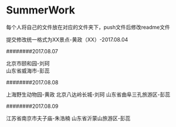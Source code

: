 ﻿# SummerWork

每个人将自己的文件放在对应的文件夹下，push文件后修改readme文件

提交修改统一格式为XX景点-黄政（XX）-2017.08.04

########2017.08.07

北京市颐和园-刘珂   
山东省威海市-彭蕊

########2017.08.08

上海野生动物园-黄政
北京八达岭长城-刘珂
山东省曲阜三孔旅游区-彭蕊


########2017.08.09

江苏省南京市夫子庙-朱浩楠
山东省沂蒙山旅游区-彭蕊
